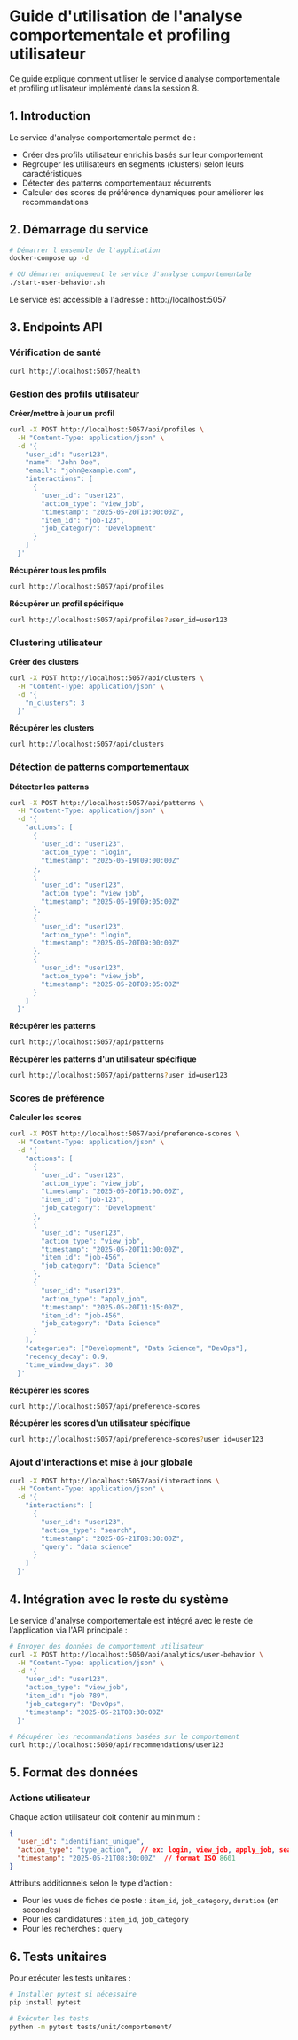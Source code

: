 # Guide d'utilisation de l'analyse comportementale et profiling utilisateur

Ce guide explique comment utiliser le service d'analyse comportementale et profiling utilisateur implémenté dans la session 8.

## 1. Introduction

Le service d'analyse comportementale permet de :
- Créer des profils utilisateur enrichis basés sur leur comportement
- Regrouper les utilisateurs en segments (clusters) selon leurs caractéristiques
- Détecter des patterns comportementaux récurrents
- Calculer des scores de préférence dynamiques pour améliorer les recommandations

## 2. Démarrage du service

```bash
# Démarrer l'ensemble de l'application
docker-compose up -d

# OU démarrer uniquement le service d'analyse comportementale
./start-user-behavior.sh
```

Le service est accessible à l'adresse : http://localhost:5057

## 3. Endpoints API

### Vérification de santé

```bash
curl http://localhost:5057/health
```

### Gestion des profils utilisateur

**Créer/mettre à jour un profil**
```bash
curl -X POST http://localhost:5057/api/profiles \
  -H "Content-Type: application/json" \
  -d '{
    "user_id": "user123",
    "name": "John Doe",
    "email": "john@example.com",
    "interactions": [
      {
        "user_id": "user123",
        "action_type": "view_job",
        "timestamp": "2025-05-20T10:00:00Z",
        "item_id": "job-123",
        "job_category": "Development"
      }
    ]
  }'
```

**Récupérer tous les profils**
```bash
curl http://localhost:5057/api/profiles
```

**Récupérer un profil spécifique**
```bash
curl http://localhost:5057/api/profiles?user_id=user123
```

### Clustering utilisateur

**Créer des clusters**
```bash
curl -X POST http://localhost:5057/api/clusters \
  -H "Content-Type: application/json" \
  -d '{
    "n_clusters": 3
  }'
```

**Récupérer les clusters**
```bash
curl http://localhost:5057/api/clusters
```

### Détection de patterns comportementaux

**Détecter les patterns**
```bash
curl -X POST http://localhost:5057/api/patterns \
  -H "Content-Type: application/json" \
  -d '{
    "actions": [
      {
        "user_id": "user123",
        "action_type": "login",
        "timestamp": "2025-05-19T09:00:00Z"
      },
      {
        "user_id": "user123",
        "action_type": "view_job",
        "timestamp": "2025-05-19T09:05:00Z"
      },
      {
        "user_id": "user123",
        "action_type": "login",
        "timestamp": "2025-05-20T09:00:00Z"
      },
      {
        "user_id": "user123",
        "action_type": "view_job",
        "timestamp": "2025-05-20T09:05:00Z"
      }
    ]
  }'
```

**Récupérer les patterns**
```bash
curl http://localhost:5057/api/patterns
```

**Récupérer les patterns d'un utilisateur spécifique**
```bash
curl http://localhost:5057/api/patterns?user_id=user123
```

### Scores de préférence

**Calculer les scores**
```bash
curl -X POST http://localhost:5057/api/preference-scores \
  -H "Content-Type: application/json" \
  -d '{
    "actions": [
      {
        "user_id": "user123",
        "action_type": "view_job",
        "timestamp": "2025-05-20T10:00:00Z",
        "item_id": "job-123",
        "job_category": "Development"
      },
      {
        "user_id": "user123",
        "action_type": "view_job",
        "timestamp": "2025-05-20T11:00:00Z",
        "item_id": "job-456",
        "job_category": "Data Science"
      },
      {
        "user_id": "user123",
        "action_type": "apply_job",
        "timestamp": "2025-05-20T11:15:00Z",
        "item_id": "job-456",
        "job_category": "Data Science"
      }
    ],
    "categories": ["Development", "Data Science", "DevOps"],
    "recency_decay": 0.9,
    "time_window_days": 30
  }'
```

**Récupérer les scores**
```bash
curl http://localhost:5057/api/preference-scores
```

**Récupérer les scores d'un utilisateur spécifique**
```bash
curl http://localhost:5057/api/preference-scores?user_id=user123
```

### Ajout d'interactions et mise à jour globale

```bash
curl -X POST http://localhost:5057/api/interactions \
  -H "Content-Type: application/json" \
  -d '{
    "interactions": [
      {
        "user_id": "user123",
        "action_type": "search",
        "timestamp": "2025-05-21T08:30:00Z",
        "query": "data science"
      }
    ]
  }'
```

## 4. Intégration avec le reste du système

Le service d'analyse comportementale est intégré avec le reste de l'application via l'API principale :

```bash
# Envoyer des données de comportement utilisateur
curl -X POST http://localhost:5050/api/analytics/user-behavior \
  -H "Content-Type: application/json" \
  -d '{
    "user_id": "user123",
    "action_type": "view_job",
    "item_id": "job-789",
    "job_category": "DevOps",
    "timestamp": "2025-05-21T08:30:00Z"
  }'

# Récupérer les recommandations basées sur le comportement
curl http://localhost:5050/api/recommendations/user123
```

## 5. Format des données

### Actions utilisateur

Chaque action utilisateur doit contenir au minimum :

```json
{
  "user_id": "identifiant_unique",
  "action_type": "type_action",  // ex: login, view_job, apply_job, search
  "timestamp": "2025-05-21T08:30:00Z"  // format ISO 8601
}
```

Attributs additionnels selon le type d'action :

- Pour les vues de fiches de poste : `item_id`, `job_category`, `duration` (en secondes)
- Pour les candidatures : `item_id`, `job_category`
- Pour les recherches : `query`

## 6. Tests unitaires

Pour exécuter les tests unitaires :

```bash
# Installer pytest si nécessaire
pip install pytest

# Exécuter les tests
python -m pytest tests/unit/comportement/
```